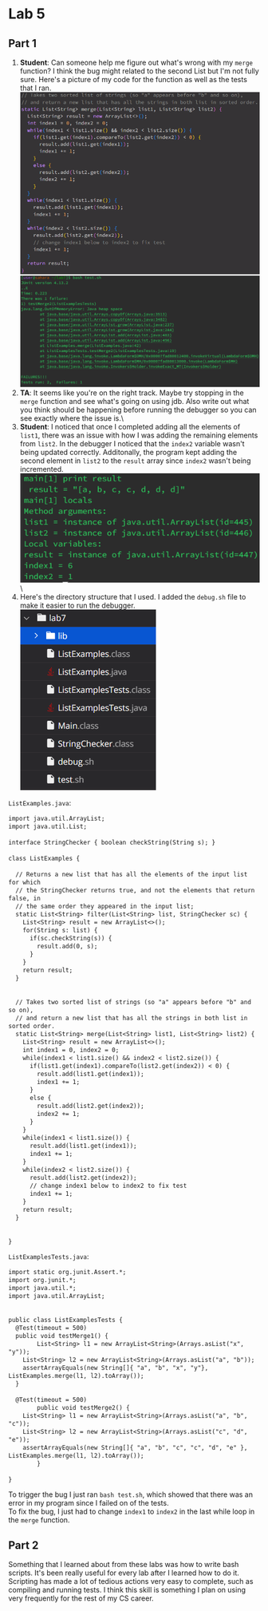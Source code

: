 # Lab 5
## Part 1
1) **Student**: Can someone help me figure out what's wrong with my `merge` function? I think the bug might related to the second List but I'm not fully sure. Here's a picture of my code for the function as well as the tests that I ran.\
  ![merge function](merge.png)\
  ![test functions](test.png)
2) **TA**: It seems like you're on the right track. Maybe try stopping in the `merge` function and see what's going on using jdb. Also write out what you think should be happening before running the debugger so you can see exactly where the issue is.\
3) **Student**: I noticed that once I completed adding all the elements of `list1`, there was an issue with how I was adding the remaining elements from `list2`. In the debugger I noticed that the `index2` variable wasn't being updated correctly. Additonally, the program kept adding the second element in `list2` to the `result` array since `index2` wasn't being incremented.\
   ![debugging](debug.png)\
4) Here's the directory structure that I used. I added the `debug.sh` file to make it easier to run the debugger.\
![file structure](structure.png)

`ListExamples.java`:
```
import java.util.ArrayList;
import java.util.List;

interface StringChecker { boolean checkString(String s); }

class ListExamples {

  // Returns a new list that has all the elements of the input list for which
  // the StringChecker returns true, and not the elements that return false, in
  // the same order they appeared in the input list;
  static List<String> filter(List<String> list, StringChecker sc) {
    List<String> result = new ArrayList<>();
    for(String s: list) {
      if(sc.checkString(s)) {
        result.add(0, s);
      }
    }
    return result;
  }


  // Takes two sorted list of strings (so "a" appears before "b" and so on),
  // and return a new list that has all the strings in both list in sorted order.
  static List<String> merge(List<String> list1, List<String> list2) {
    List<String> result = new ArrayList<>();
    int index1 = 0, index2 = 0;
    while(index1 < list1.size() && index2 < list2.size()) {
      if(list1.get(index1).compareTo(list2.get(index2)) < 0) {
        result.add(list1.get(index1));
        index1 += 1;
      }
      else {
        result.add(list2.get(index2));
        index2 += 1;
      }
    }
    while(index1 < list1.size()) {
      result.add(list1.get(index1));
      index1 += 1;
    }
    while(index2 < list2.size()) {
      result.add(list2.get(index2));
      // change index1 below to index2 to fix test
      index1 += 1;
    }
    return result;
  }


}
```
`ListExamplesTests.java`:
```
import static org.junit.Assert.*;
import org.junit.*;
import java.util.*;
import java.util.ArrayList;


public class ListExamplesTests {
  @Test(timeout = 500)
  public void testMerge1() {
        List<String> l1 = new ArrayList<String>(Arrays.asList("x", "y"));
    List<String> l2 = new ArrayList<String>(Arrays.asList("a", "b"));
    assertArrayEquals(new String[]{ "a", "b", "x", "y"}, ListExamples.merge(l1, l2).toArray());
  }
  
  @Test(timeout = 500)
        public void testMerge2() {
    List<String> l1 = new ArrayList<String>(Arrays.asList("a", "b", "c"));
    List<String> l2 = new ArrayList<String>(Arrays.asList("c", "d", "e"));
    assertArrayEquals(new String[]{ "a", "b", "c", "c", "d", "e" }, ListExamples.merge(l1, l2).toArray());
        }

}
```
To trigger the bug I just ran `bash test.sh`, which showed that there was an error in my program since I failed on of the tests.\
To fix the bug, I just had to change `index1` to `index2` in the last while loop in the `merge` function.
## Part 2
Something that I learned about from these labs was how to write bash scripts. It's been really useful for every lab after I learned how to do it. Scripting has made a lot of tedious actions very easy to complete, such as compiling and running tests. I think this skill is something I plan on using very frequently for the rest of my CS career.  
